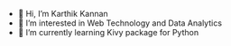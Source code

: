 - 👋 Hi, I’m Karthik Kannan
- 👀 I’m interested in Web Technology and Data Analytics
- 🌱 I’m currently learning Kivy package for Python
<!--- - 💞️ I’m looking to collaborate on ...
 📫 How to reach me 


karthikkan/karthikkan is a ✨ special ✨ repository because its `README.md` (this file) appears on your GitHub profile.
You can click the Preview link to take a look at your changes.
--->
